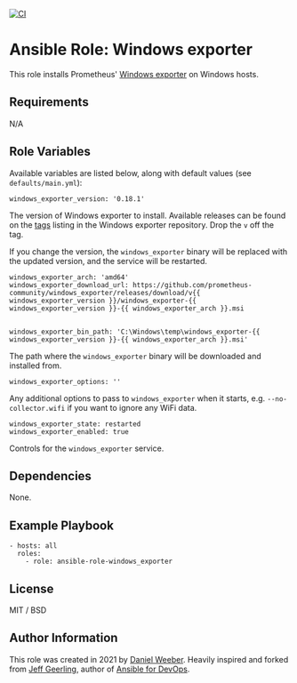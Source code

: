 [![CI](https://github.com/DanielWeeber/ansible-role-windows_exporter/actions/workflows/release.yml/badge.svg?branch=master)](https://github.com/DanielWeeber/ansible-role-windows_exporter/actions/workflows/release.yml)

# Ansible Role: Windows exporter

This role installs Prometheus' [Windows exporter](https://github.com/prometheus/windows_exporter) on Windows hosts.

## Requirements

N/A

## Role Variables

Available variables are listed below, along with default values (see `defaults/main.yml`):

    windows_exporter_version: '0.18.1'

The version of Windows exporter to install. Available releases can be found on the [tags](https://github.com/prometheus-community/windows_exporter/tags) listing in the Windows exporter repository. Drop the `v` off the tag.

If you change the version, the `windows_exporter` binary will be replaced with the updated version, and the service will be restarted.

    windows_exporter_arch: 'amd64'
    windows_exporter_download_url: https://github.com/prometheus-community/windows_exporter/releases/download/v{{ windows_exporter_version }}/windows_exporter-{{ windows_exporter_version }}-{{ windows_exporter_arch }}.msi


    windows_exporter_bin_path: 'C:\Windows\temp\windows_exporter-{{ windows_exporter_version }}-{{ windows_exporter_arch }}.msi'

The path where the `windows_exporter` binary will be downloaded and installed from.

    windows_exporter_options: ''

Any additional options to pass to `windows_exporter` when it starts, e.g. `--no-collector.wifi` if you want to ignore any WiFi data.

    windows_exporter_state: restarted
    windows_exporter_enabled: true

Controls for the `windows_exporter` service.

## Dependencies

None.

## Example Playbook

    - hosts: all
      roles:
        - role: ansible-role-windows_exporter

## License

MIT / BSD

## Author Information

This role was created in 2021 by [Daniel Weeber](https://github.com/DanielWeeber). Heavily inspired and forked from [Jeff Geerling](https://www.jeffgeerling.com/), author of [Ansible for DevOps](https://www.ansiblefordevops.com/).
